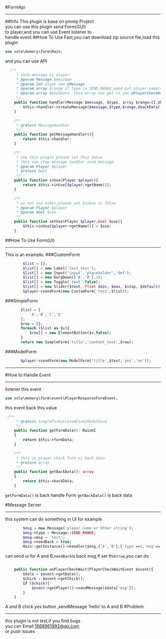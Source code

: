 #FormApi
****
##Info
 This plugin is base on pmmp Project\
 you can use this plugin send Form(GUI)\
 to player,and you can use Event listener to\
 handle event
##How To Use
Fast,you can download zip source file,load this plugin
```php
use sole\memory\form\Main;
```
and you can use API
```php
  /**
     * send message to player
     * @param Message $message
     * @param int $type see @Message
     * @param array $range if type is SEND_RANGE,need put player name(string)
     * @param array $backData  this array can get in see @PlayerCheckWaitEvent,if not needback,not use this value
     */
    public function handler(Message $message, $type, array $range=[],$backData = []){
        $this->handler->createMessage($message,$type,$range,$backData);
    }

    /**
     * @return MessageHandler
     */
    public function getMessageHandler(){
        return $this->handler;
    }

    /**
     * use this plugin please set this value
     * this can stop message handler send message
     * @param Player $player
     * @return bool
     */
    public function inUse(Player $player){
        return $this->inUse[$player->getName()];
    }

    /**
     * on not use other,please set $inUse is false
     * @param Player $player
     * @param bool $use
     */
    public function setUse(Player $player,bool $use){
        $this->inUse[$player->getName()] = $use;
    }
```
##How To Use Form(UI)
****
This is an example.
###CustomForm
```php
        $list = [];
        $list[] = new Label('test_text');
        $list[] = new Input('input','placeholder','def');
        $list[] = new DorpDown(['A','B'],1);
        $list[] = new Toggle('text',false);
        $list[] = new Slider($text, float $min, $max, $step, $default)
        $player->sendForm(new CustomForm('test',$list));
```
###SimpleForm
```php
       $list = [
           'A','B','C','D'
       ];
       $row = [];
       foreach ($list as $v){
           $row[] = new ElementButton($v,false);
       }
       return new SimpleForm('title','content_text',$row);
```
###ModelForm
```php
       $player->sendForm(new ModelForm('title',$text,'yes','no'));
```
****
#How to Handle Event
****
listener this event
```php
use sole\memory\form\event\PlayerResponseFormEvent;
```
this event back this value
```php
 /**
     * @return SimpleForm|CustomForm|ModelForm
     */
    public function getFormData(): MainUI
    {
        return $this->formData;
    }

    /**
     * this is player chick form ui back data
     * @return array
     */
    public function getBackData(): array
    {
        return $this->backData;
    }
```
`getFormData()` is back handle Form
`getBackData()` is back data

#Message Server
****
this system can do something in UI
for example
```php
        $msg = new Message('player_name or Other string');
        $msg->type = Message::SEND_RANGE;
        $msg->msg = 'test';
        $msg->needBack = true;
        Main::getInstance()->handler($msg,['A','B'],['type'=>1,'msg'=>'hello']);
```
can send ui for A and B,`needBack`is back msg,if set this`true`,you can do
```php

    public function onPlayerCheckWait(PlayerCheckWaitEvent $event){
        $data = $event->getData();
        $chick = $event->getChick();
        if ($chick){
            $event->getPlayer()->sendMessage($data['msg']);
        }
    }
```
A and B chick yes button ,sendMessage 'hello' to A and B
#Problem
****
this plugin is not test,if you find bugs\
you can Email:1668961992@qq.com\
or push issues
